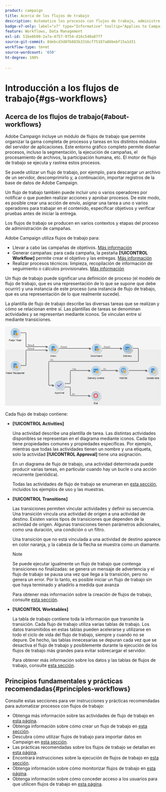 ```yaml
---
product: campaign
title: Acerca de los flujos de trabajo
description: Automatice los procesos con flujos de trabajo, administre datos y audiencias, envíe mensajes, y mucho más
badge-v7-only: label="v7" type="Informative" tooltip="Applies to Campaign Classic v7 only"
feature: Workflows, Data Management
exl-id: 51be6b90-2a7a-4757-9754-d16c540a87ff
source-git-commit: 8debcd3d8fb883b3316cf75187a86bebf15a1d31
workflow-type: tm+mt
source-wordcount: '650'
ht-degree: 100%

---
```


# Introducción a los flujos de trabajo{#gs-workflows}



## Acerca de los flujos de trabajo{#about-workflows}

Adobe Campaign incluye un módulo de flujos de trabajo que permite organizar la gama completa de procesos y tareas en los distintos módulos del servidor de aplicaciones. Este entorno gráfico completo permite diseñar procesos, incluso la segmentación, la ejecución de campañas, el procesamiento de archivos, la participación humana, etc. El motor de flujo de trabajo se ejecuta y rastrea estos procesos.

Se puede utilizar un flujo de trabajo, por ejemplo, para descargar un archivo de un servidor, descomprimirlo y, a continuación, importar registros de la base de datos de Adobe Campaign.

Un flujo de trabajo también puede incluir uno o varios operadores por notificar o que pueden realizar acciones y aprobar procesos. De este modo, es posible crear una acción de envío, asignar una tarea a uno o varios operadores para trabajar en el contenido, especificar objetivos y verificar pruebas antes de iniciar la entrega.

Los flujos de trabajo se producen en varios contextos y etapas del proceso de administración de campañas.

Adobe Campaign utiliza flujos de trabajo para:

* Llevar a cabo las campañas de objetivos. [Más información](building-a-workflow.md#implementation-steps-)
* Generar campañas: para cada campaña, la pestaña **[!UICONTROL Workflow]** permite crear el objetivo y las entregas. [Más información](building-a-workflow.md#campaign-workflows)
* Realizar procesos técnicos: limpieza, recopilación de información de seguimiento o cálculos provisionales. [Más información](building-a-workflow.md#technical-workflows)

Un flujo de trabajo puede significar una definición de proceso (el modelo de flujo de trabajo, que es una representación de lo que se supone que debe ocurrir) y una instancia de este proceso (una instancia de flujo de trabajo, que es una representación de lo que realmente sucede).

La plantilla de flujo de trabajo describe las diversas tareas que se realizan y cómo se relacionan entre sí. Las plantillas de tareas se denominan actividades y se representan mediante iconos. Se vinculan entre sí mediante transiciones.

![](assets/example1.png)

Cada flujo de trabajo contiene:

* **[!UICONTROL Activities]**

   Una actividad describe una plantilla de tarea. Las distintas actividades disponibles se representan en el diagrama mediante iconos. Cada tipo tiene propiedades comunes y propiedades específicas. Por ejemplo, mientras que todas las actividades tienen un nombre y una etiqueta, solo la actividad **[!UICONTROL Approval]** tiene una asignación.

   En un diagrama de flujo de trabajo, una actividad determinada puede producir varias tareas, en particular cuando hay un bucle o una acción recurrente (periódica).

   Todas las actividades de flujo de trabajo se enumeran en [esta sección](about-activities.md), incluidos los ejemplos de uso y las muestras.

* **[!UICONTROL Transitions]**

   Las transiciones permiten vincular actividades y definir su secuencia. Una transición vincula una actividad de origen a una actividad de destino. Existen varios tipos de transiciones que dependen de la actividad de origen. Algunas transiciones tienen parámetros adicionales, como una duración, una condición o un filtro.

   Una transición que no está vinculada a una actividad de destino aparece en color naranja, y la cabeza de la flecha se muestra como un diamante.

   >[!NOTE]
   >
   >Se puede ejecutar igualmente un flujo de trabajo que contenga transiciones no finalizadas: se genera un mensaje de advertencia y el flujo de trabajo se pausa una vez que llega a la transición, pero no genera un error. Por lo tanto, es posible iniciar un flujo de trabajo sin que haya terminado y añadirlo a medida que avanza

   Para obtener más información sobre la creación de flujos de trabajo, consulte [esta sección](building-a-workflow.md).

* **[!UICONTROL Worktables]**

   La tabla de trabajo contiene toda la información que transmite la transición. Cada flujo de trabajo utiliza varias tablas de trabajo. Los datos transmitidos en estas tablas pueden acelerarse y utilizarse en todo el ciclo de vida del flujo de trabajo, siempre y cuando no se depure. De hecho, las tablas innecesarias se depuran cada vez que se desactiva el flujo de trabajo y posiblemente durante la ejecución de los flujos de trabajo más grandes para evitar sobrecargar el servidor.

   Para obtener más información sobre los datos y las tablas de flujos de trabajo, consulte [esta sección](how-to-use-workflow-data.md).

## Principios fundamentales y prácticas recomendadas{#principles-workflows}

Consulte estas secciones para ver instrucciones y prácticas recomendadas para automatizar procesos con flujos de trabajo:

* Obtenga más información sobre las actividades de flujo de trabajo en [esta página](how-to-use-workflow-data.md).
* Obtenga información sobre cómo crear un flujo de trabajo en [esta sección](building-a-workflow.md).
* Descubra cómo utilizar flujos de trabajo para importar datos en Campaign en [esta sección](../../platform/using/import-export-workflows.md).
* Las prácticas recomendadas sobre los flujos de trabajo se detallan en [esta página](workflow-best-practices.md).
* Encontrará instrucciones sobre la ejecución de flujos de trabajo en [esta sección](starting-a-workflow.md).
* Obtenga información sobre cómo monitorizar flujos de trabajo en [esta página](monitoring-workflow-execution.md).
* Obtenga información sobre cómo conceder acceso a los usuarios para que utilicen flujos de trabajo en [esta página](managing-rights.md).
